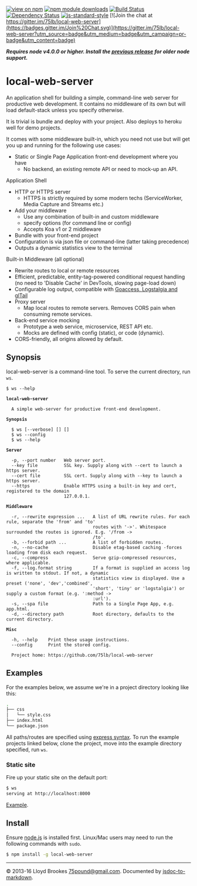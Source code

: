 [![view on npm](http://img.shields.io/npm/v/local-web-server.svg)](https://www.npmjs.org/package/local-web-server)
[![npm module downloads](http://img.shields.io/npm/dt/local-web-server.svg)](https://www.npmjs.org/package/local-web-server)
[![Build Status](https://travis-ci.org/75lb/local-web-server.svg?branch=master)](https://travis-ci.org/75lb/local-web-server)
[![Dependency Status](https://david-dm.org/75lb/local-web-server.svg)](https://david-dm.org/75lb/local-web-server)
[![js-standard-style](https://img.shields.io/badge/code%20style-standard-brightgreen.svg)](https://github.com/feross/standard)
[![Join the chat at https://gitter.im/75lb/local-web-server](https://badges.gitter.im/Join%20Chat.svg)](https://gitter.im/75lb/local-web-server?utm_source=badge&utm_medium=badge&utm_campaign=pr-badge&utm_content=badge)

***Requires node v4.0.0 or higher. Install the [previous release](https://github.com/75lb/local-web-server/tree/prev) for older node support.***

# local-web-server
An application shell for building a simple, command-line web server for productive web development. It contains no middleware of its own but will load default-stack unless you specify otherwise.

It is trivial is bundle and deploy with your project. Also deploys to heroku well for demo projects.

It comes with some middleware built-in, which you need not use but will get you up and running for the following use cases:

* Static or Single Page Application front-end development where you have
  * No backend, an existing remote API or need to mock-up an API.

Application Shell
  * HTTP or HTTPS server
    * HTTPS is strictly required by some modern techs (ServiceWorker, Media Capture and Streams etc.)
  * Add your middleware
    * Use any combination of built-in and custom middleware
    * specify options (for command line or config)
    * Accepts Koa v1 or 2 middleware
  * Bundle with your front-end project
  * Configuration is via json file or command-line (latter taking precedence)
  * Outputs a dynamic statistics view to the terminal


Built-in Middleware (all optional)
  * Rewrite routes to local or remote resources
  * Efficient, predictable, entity-tag-powered conditional request handling (no need to 'Disable Cache' in DevTools, slowing page-load down)
  * Configurable log output, compatible with [Goaccess, Logstalgia and glTail](https://github.com/75lb/local-web-server/blob/master/doc/visualisation.md)
  * Proxy server
    * Map local routes to remote servers. Removes CORS pain when consuming remote services.
  * Back-end service mocking
    * Prototype a web service, microservice, REST API etc.
    * Mocks are defined with config (static), or code (dynamic).
  * CORS-friendly, all origins allowed by default.

## Synopsis
local-web-server is a command-line tool. To serve the current directory, run `ws`.

<pre><code>$ ws --help

<strong>local-web-server</strong>

  A simple web-server for productive front-end development.

<strong>Synopsis</strong>

  $ ws [--verbose] [<server options>] [<middleware options>]
  $ ws --config
  $ ws --help

<strong>Server</strong>

  -p, --port number   Web server port.
  --key file          SSL key. Supply along with --cert to launch a https server.
  --cert file         SSL cert. Supply along with --key to launch a https server.
  --https             Enable HTTPS using a built-in key and cert, registered to the domain
                      127.0.0.1.

<strong>Middleware</strong>

  -r, --rewrite expression ...   A list of URL rewrite rules. For each rule, separate the 'from' and 'to'
                                 routes with '->'. Whitespace surrounded the routes is ignored. E.g. '/from ->
                                 /to'.
  -b, --forbid path ...          A list of forbidden routes.
  -n, --no-cache                 Disable etag-based caching -forces loading from disk each request.
  -c, --compress                 Serve gzip-compressed resources, where applicable.
  -f, --log.format string        If a format is supplied an access log is written to stdout. If not, a dynamic
                                 statistics view is displayed. Use a preset ('none', 'dev','combined',
                                 'short', 'tiny' or 'logstalgia') or supply a custom format (e.g. ':method ->
                                 :url').
  -s, --spa file                 Path to a Single Page App, e.g. app.html.
  -d, --directory path           Root directory, defaults to the current directory.

<strong>Misc</strong>

  -h, --help    Print these usage instructions.
  --config      Print the stored config.

  Project home: https://github.com/75lb/local-web-server
</code></pre>

## Examples

For the examples below, we assume we're in a project directory looking like this:

```sh
.
├── css
│   └── style.css
├── index.html
└── package.json
```

All paths/routes are specified using [express syntax](http://expressjs.com/guide/routing.html#route-paths). To run the example projects linked below, clone the project, move into the example directory specified, run `ws`.

### Static site

Fire up your static site on the default port:
```sh
$ ws
serving at http://localhost:8000
```

[Example](https://github.com/75lb/local-web-server/tree/master/example/simple).

## Install
Ensure [node.js](http://nodejs.org) is installed first. Linux/Mac users may need to run the following commands with `sudo`.

```sh
$ npm install -g local-web-server
```
* * *

&copy; 2013-16 Lloyd Brookes <75pound@gmail.com>. Documented by [jsdoc-to-markdown](https://github.com/jsdoc2md/jsdoc-to-markdown).
